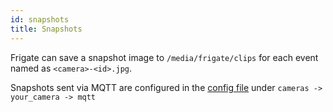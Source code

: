 ```yaml
---
id: snapshots
title: Snapshots
---
```


Frigate can save a snapshot image to `/media/frigate/clips` for each event named as `<camera>-<id>.jpg`.

Snapshots sent via MQTT are configured in the [config file](https://docs.frigate.video/configuration/) under  `cameras -> your_camera -> mqtt`
